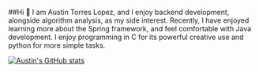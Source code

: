 ##Hi 👋 
I am Austin Torres Lopez, and I enjoy backend development, alongside algorithm analysis, as my side interest. Recently, I have enjoyed learning more about the Spring framework, and feel comfortable with Java development. I enjoy programming in C for its powerful creative use and python for more simple tasks. 

[![Austin's GitHub stats](https://github-readme-stats.vercel.app/api?username=Austin-Torres-Lopez)](https://github.com/Austin-Torres-Lopez/github-readme-stats)
